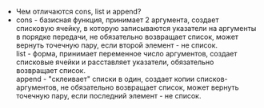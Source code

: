 - Чем отличаются cons, list и append?  
- cons - базисная функция, принимает 2 аргумента, создает списковую ячейку, в которую записываются указатели на аргументы в порядке передачи, не обязательно возвращает список, может вернуть точечную пару, если второй элемент - не список.  
  list - форма, принимает переменное число аргументов, создает списковые ячейки и расставляет указатели, обязательно возвращает список.  
  append - "склеивает" списки в один, создает копии списков-аргументов, не обязательно возвращает список, может вернуть точечную пару, если последний элемент - не список.  

